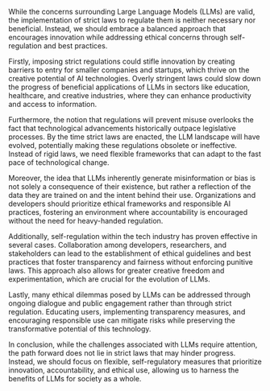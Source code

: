 While the concerns surrounding Large Language Models (LLMs) are valid, the implementation of strict laws to regulate them is neither necessary nor beneficial. Instead, we should embrace a balanced approach that encourages innovation while addressing ethical concerns through self-regulation and best practices.

Firstly, imposing strict regulations could stifle innovation by creating barriers to entry for smaller companies and startups, which thrive on the creative potential of AI technologies. Overly stringent laws could slow down the progress of beneficial applications of LLMs in sectors like education, healthcare, and creative industries, where they can enhance productivity and access to information.

Furthermore, the notion that regulations will prevent misuse overlooks the fact that technological advancements historically outpace legislative processes. By the time strict laws are enacted, the LLM landscape will have evolved, potentially making these regulations obsolete or ineffective. Instead of rigid laws, we need flexible frameworks that can adapt to the fast pace of technological change.

Moreover, the idea that LLMs inherently generate misinformation or bias is not solely a consequence of their existence, but rather a reflection of the data they are trained on and the intent behind their use. Organizations and developers should prioritize ethical frameworks and responsible AI practices, fostering an environment where accountability is encouraged without the need for heavy-handed regulation.

Additionally, self-regulation within the tech industry has proven effective in several cases. Collaboration among developers, researchers, and stakeholders can lead to the establishment of ethical guidelines and best practices that foster transparency and fairness without enforcing punitive laws. This approach also allows for greater creative freedom and experimentation, which are crucial for the evolution of LLMs.

Lastly, many ethical dilemmas posed by LLMs can be addressed through ongoing dialogue and public engagement rather than through strict regulation. Educating users, implementing transparency measures, and encouraging responsible use can mitigate risks while preserving the transformative potential of this technology.

In conclusion, while the challenges associated with LLMs require attention, the path forward does not lie in strict laws that may hinder progress. Instead, we should focus on flexible, self-regulatory measures that prioritize innovation, accountability, and ethical use, allowing us to harness the benefits of LLMs for society as a whole.